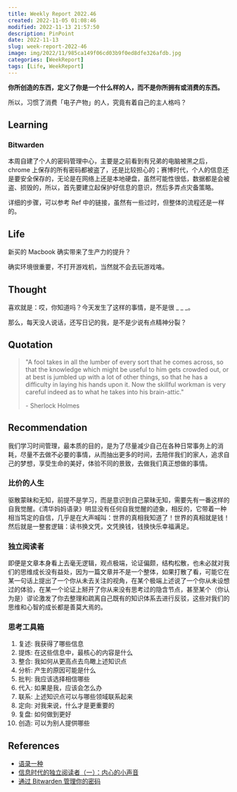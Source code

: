 ```yaml
---
title: Weekly Report 2022.46
created: 2022-11-05 01:08:46
modified: 2022-11-13 21:57:50
description: PinPoint
date: 2022-11-13
slug: week-report-2022-46
image: img/2022/11/985ca149f06cd03b9f0ed8dfe326afdb.jpg
categories: [WeekReport]
tags: [Life, WeekReport]
---
```


**你所创造的东西，定义了你是一个什么样的人，而不是你所拥有或消费的东西。**

所以，习惯了消费「电子产物」的人，究竟有着自己的主人格吗？

## Learning

### Bitwarden

本周自建了个人的密码管理中心，主要是之前看到有兄弟的电脑被黑之后，chrome 上保存的所有密码都被盗了，还是比较担心的；赛博时代，个人的信息还是要安全保存的，无论是在网络上还是本地硬盘，虽然可能性很低，数据都是会被盗、损毁的，所以，首先要建立起保护好信息的意识，然后多弄点灾备策略。

详细的步骤，可以参考 Ref 中的链接，虽然有一些过时，但整体的流程还是一样的。

## Life

新买的 Macbook 确实带来了生产力的提升？

确实环境很重要，不打开游戏机，当然就不会去玩游戏咯。

## Thought

喜欢就是：哎，你知道吗？今天发生了这样的事情，是不是很 \_ \_ \_。

那么，每天没人说话，还写日记的我，是不是少说有点精神分裂？

## Quotation

> "A fool takes in all the lumber of every sort that he comes across, so that the knowledge which might be useful to him gets crowded out, or at best is jumbled up with a lot of other things, so that he has a difficulty in laying his hands upon it. Now the skillful workman is very careful indeed as to what he takes into his brain-attic."
>
> \- Sherlock Holmes

## Recommendation

我们学习时间管理，最本质的目的，是为了尽量减少自己在各种日常事务上的消耗，尽量不去做不必要的事情，从而抽出更多的时间，去陪伴我们的家人，追求自己的梦想，享受生命的美好，体验不同的景致，去做我们真正想做的事情。

### 比价的人生

驱散蒙昧和无知，前提不是学习，而是意识到自己蒙昧无知，需要先有一番这样的自我觉醒。《清华妈妈语录》明显没有任何自我觉醒的迹象，相反的，它带着一种相当笃定的自信，几乎是在大声喊叫：世界的真相我知道了！世界的真相就是钱！然后就是一整套逻辑：读书换文凭，文凭换钱，钱换快乐幸福满足。

### 独立阅读者

即便是文章本身看上去毫无逻辑，观点极端，论证偏颇，结构松散，也未必就对我们的思维成长没有益处，因为一篇文章并不是一个整体，如果打散了看，可能它在某一句话上提出了一个你从未去关注的视角，在某个极端上述说了一个你从未设想过的体验，在某一个论证上掰开了你从来没有思考过的隐含节点，甚至某个（你认为是）谬论激发了你去整理和疏离自己既有的知识体系去进行反驳，这些对我们的思维和心智的成长都是善莫大焉的。

### 思考工具箱

1. 复述: 我获得了哪些信息
2. 提炼: 在这些信息中，最核心的内容是什么
3. 整合: 我如何从更高点去鸟瞰上述知识点
4. 分析: 产生的原因可能是什么
5. 批判: 我应该选择相信哪些
6. 代入: 如果是我，应该会怎么办
7. 联系: 上述知识点可以与哪些领域联系起来
8. 定向: 对我来说，什么才是更重要的
9. 复盘: 如何做到更好
10. 创造: 可以为别人提供哪些

## References

- [语录一种](https://mp.weixin.qq.com/s/G8VntDMmN57zrDiw8gyovA)
- [信息时代的独立阅读者（一）：内心的小声音](https://mindhacks.cn/2016/12/01/independent-reading-part1/)
- [通过 Bitwarden 管理你的密码](https://sspai.com/post/61694)
